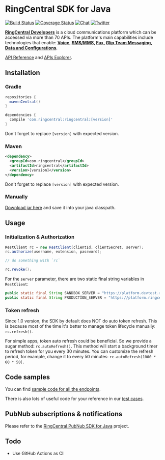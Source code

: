 # RingCentral SDK for Java

[![Build Status](https://travis-ci.org/ringcentral/ringcentral-java.svg?branch=master)](https://travis-ci.org/ringcentral/ringcentral-java)
[![Coverage Status](https://coveralls.io/repos/github/ringcentral/ringcentral-java/badge.svg?branch=master)](https://coveralls.io/github/ringcentral/ringcentral-java?branch=master)
[![Chat](https://img.shields.io/badge/chat-on%20glip-orange.svg)](https://glipped.herokuapp.com/)
[![Twitter](https://img.shields.io/twitter/follow/ringcentraldevs.svg?style=social&label=follow)](https://twitter.com/RingCentralDevs)

__[RingCentral Developers](https://developer.ringcentral.com/api-products)__ is a cloud communications platform which can be accessed via more than 70 APIs. The platform's main capabilities include technologies that enable:
__[Voice](https://developer.ringcentral.com/api-products/voice), [SMS/MMS](https://developer.ringcentral.com/api-products/sms), [Fax](https://developer.ringcentral.com/api-products/fax), [Glip Team Messaging](https://developer.ringcentral.com/api-products/team-messaging), [Data and Configurations](https://developer.ringcentral.com/api-products/configuration)__.

[API Reference](https://developer.ringcentral.com/api-docs/latest/index.html) and [APIs Explorer](https://developer.ringcentral.com/api-explorer/latest/index.html).

## Installation

### Gradle

```groovy
repositories {
  mavenCentral()
}

dependencies {
  compile 'com.ringcentral:ringcentral:[version]'
}
```

Don't forget to replace `[version]` with expected version.


### Maven

```xml
<dependency>
  <groupId>com.ringcentral</groupId>
  <artifactId>ringcentral</artifactId>
  <version>[version]</version>
</dependency>
```

Don't forget to replace `[version]` with expected version.


### Manually

[Download jar here](https://search.maven.org/classic/#search%7Cga%7C1%7Ca%3A%22ringcentral%22) and save it into your java classpath.


## Usage


### Initialization & Authorization

```java
RestClient rc = new RestClient(clientId, clientSecret, server);
rc.authorize(username, extension, password);

// do something with `rc`

rc.revoke();
```

For the `server` parameter, there are two static final string variables in `RestClient`:

```java
public static final String SANDBOX_SERVER = "https://platform.devtest.ringcentral.com";
public static final String PRODUCTION_SERVER = "https://platform.ringcentral.com";
```


### Token refresh

Since 1.0 version, the SDK by default does NOT do auto token refresh.
This is because most of the time it's better to manage token lifecycle manually: `rc.refresh()`.

For simple apps, token auto refresh could be beneficial. So we provide a sugar method: `rc.autoRefresh()`.
This method will start a background timer to refresh token for you every 30 minutes.
You can customize the refresh period, for example, change it to every 50 minutes: `rc.autoRefresh(1000 * 60 * 50)`.


## Code samples

You can find [sample code for all the endpoints](./samples.md).

There is also lots of useful code for your reference in our [test cases](./src/test/java/com/ringcentral).



## PubNub subscriptions & notifications


Please refer to the [RingCentral PubNub SDK for Java](https://github.com/ringcentral/ringcentral-pubnub-java) project.


## Todo

- Use GitHub Actions as CI
